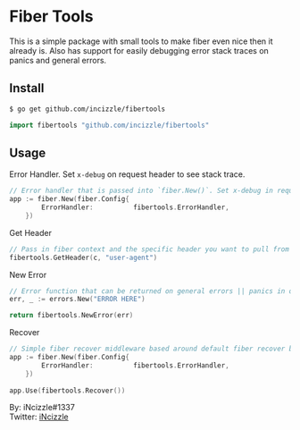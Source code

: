 # Fiber Tools

This is a simple package with small tools to make fiber even nice then it already is. Also has support for easily debugging error stack traces on panics and general errors.

## Install
```bash
$ go get github.com/incizzle/fibertools
```
```go
import fibertools "github.com/incizzle/fibertools"
```

## Usage

Error Handler. Set `x-debug` on request header to see stack trace.
```go
// Error handler that is passed into `fiber.New()`. Set x-debug in request header to see stack trace of error.
app := fiber.New(fiber.Config{
		ErrorHandler:          fibertools.ErrorHandler,
    })
```

Get Header
```go
// Pass in fiber context and the specific header you want to pull from the context.
fibertools.GetHeader(c, "user-agent")
```

New Error
```go
// Error function that can be returned on general errors || panics in order to get stack trace in error handler. Must be used in tandom with fibertools.Recover() for most value.
err, _ := errors.New("ERROR HERE")

return fibertools.NewError(err)
```

Recover
```go
// Simple fiber recover middleware based around default fiber recover but with the addiction of stack tarcing. Should be used with fibertools.ErrorHandler().
app := fiber.New(fiber.Config{
		ErrorHandler:          fibertools.ErrorHandler,
    })
    
app.Use(fibertools.Recover())
```

By: iNcizzle#1337  
Twitter: [iNcizzle](https://twitter.com/incizzle)
